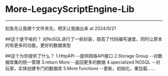 # More-LegacyScriptEngine-Lib
---
别急先让我建个文件夹先，明天让我搞出来 at 2024/9/21

##这个是干啥的？
对NoSQL进行了一些封装，提高了代码编写速度，同时让原本的有更多的功能，更好的数据类型

##这个为你提供了什么？
1.HttpAPI --提供网络API接口
2.Storage Group --对数据库集的统一管理
3.return More --返回更多的数据
4.specialized NOSQL --对玩家，实体创建专门的数据库
5.More functions --更新，初始化，重加载......
